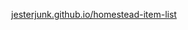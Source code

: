 <div align="middle">

<a href="https://jesterjunk.github.io/homestead-item-list" title="jesterjunk.github.io/homestead-item-list" target="_blank">jesterjunk.github.io/homestead-item-list</a>

</div>
